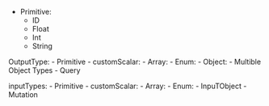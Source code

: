- Primitive:
    - ID
    - Float
    - Int 
    - String

OutputType:
    - Primitive
    - customScalar: 
    - Array:
    - Enum:
    - Object:
    - Multible Object Types 
    - Query

inputTypes:
    - Primitive
    - customScalar: 
    - Array:
    - Enum:
    - InpuTObject
    - Mutation
    